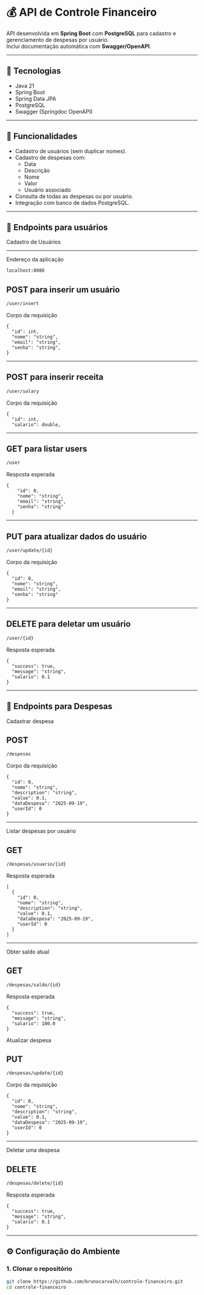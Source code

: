 # 💰 API de Controle Financeiro

API desenvolvida em **Spring Boot** com **PostgreSQL** para cadastro e gerenciamento de despesas por usuário.  
Inclui documentação automática com **Swagger/OpenAPI**.

---

## 🚀 Tecnologias

- Java 21  
- Spring Boot  
- Spring Data JPA  
- PostgreSQL  
- Swagger (Springdoc OpenAPI)  

---

## 📌 Funcionalidades

- Cadastro de usuários (sem duplicar nomes).  
- Cadastro de despesas com:
  - Data
  - Descrição
  - Nome
  - Valor
  - Usuário associado
- Consulta de todas as despesas ou por usuário.
- Integração com banco de dados PostgreSQL.

---
## 🧑 Endpoints para usuários

Cadastro de Usuários

---

Endereço da aplicação
````bash
localhost:8080
````

## POST para inserir um usuário
```bash
/user/insert
```
Corpo da requisição

```
{
  "id": int,
  "nome": "string",
  "email": "string",
  "senha": "string",
}
```
---

## POST para inserir receita
```bash
/user/salary
```
Corpo da requisição

```
{
  "id": int,
  "salario": double,
```
---

## GET para listar users
```bash
/user
```
Resposta esperada

```
{
    "id": 0,
    "nome": "string",
    "email": "string",
    "senha": "string"
  }
```
---

## PUT para atualizar dados do usuário
```bash
/user/update/{id}
```
Corpo da requisição

```
{
  "id": 0,
  "nome": "string",
  "email": "string",
  "senha": "string"
}
```

---

## DELETE para deletar um usuário

```bash
/user/{id}
```

Resposta esperada

```
{
  "success": true,
  "message": "string",
  "salario": 0.1
}
```

---

## 💸 Endpoints para Despesas

Cadastrar despesa

## POST 

```bash
/despesas
```

Corpo da requisição

```
{
  "id": 0,
  "nome": "string",
  "description": "string",
  "value": 0.1,
  "dataDespesa": "2025-09-19",
  "userId": 0
}
```

--- 

Listar despesas por usuário

## GET 

```bash
/despesas/usuario/{id}
```

Resposta esperada

```
[
  {
    "id": 0,
    "nome": "string",
    "description": "string",
    "value": 0.1,
    "dataDespesa": "2025-09-19",
    "userId": 0
  }
]
```

---

Obter saldo atual

## GET 

```bash
/despesas/saldo/{id}
```

Resposta esperada 

```
{
  "success": true,
  "message": "string",
  "salario": 100.0
}

```

Atualizar despesa 

## PUT

```bash
/despesas/update/{id}
```

Corpo da requisição

```
{
  "id": 0,
  "nome": "string",
  "description": "string",
  "value": 0.1,
  "dataDespesa": "2025-09-19",
  "userId": 0
}
```

---

Deletar uma despesa 

## DELETE

```bash
/despesas/delete/{id}
```

Resposta esperada

```
{
  "success": true,
  "message": "string",
  "salario": 0.1
}
```

---
## ⚙️ Configuração do Ambiente

### 1. Clonar o repositório
```bash
git clone https://github.com/brunocarvalh/controle-financeiro.git
cd controle-financeiro
